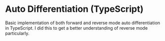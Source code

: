 # Auto Differentiation (TypeScript)

Basic implementation of both forward and reverse mode auto differentiation in TypeScript. I did this to get a better understanding of reverse mode particularly.